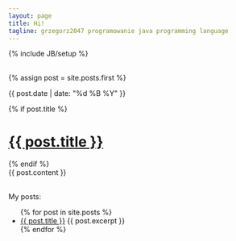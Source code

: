 ```yaml
---
layout: page
title: Hi!
tagline: grzegorz2047 programowanie java programming language
---
```

{% include JB/setup %}

<br/>
{% assign post = site.posts.first %}
<a href="{{ post.url }}"></a>
<p class="blogdate">{{ post.date | date: "%d %B %Y" }}</p>
{% if post.title %}
  <h1 class="entry-title">
    <a href="{{ root_url }}{{ post.url }}">{{ post.title }}</a>
  </h1>      
{% endif %}
<div class="entry-content">{{ post.content }}</div>
<br/>



My posts:
<ul>
{% for post in site.posts %}
<li>
  <a href="{{ post.url }}">{{ post.title }}</a>
  {{ post.excerpt }}
</li>
{% endfor %}
</ul>